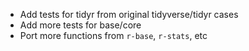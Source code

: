 
- Add tests for tidyr from original tidyverse/tidyr cases
- Add more tests for base/core
- Port more functions from `r-base`, `r-stats`, etc
